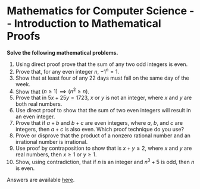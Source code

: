 # Mathematics for Computer Science -- Introduction to Mathematical Proofs

<script>
MathJax = {
  tex: {
    inlineMath: [['$', '$'], ['\\(', '\\)']]
  },
  svg: {
    fontCache: 'global'
  }
};
</script>
<script type="text/javascript" id="MathJax-script" async
  src="https://cdn.jsdelivr.net/npm/mathjax@3/es5/tex-svg.js">
</script>

**Solve the following mathematical problems.**

1. Using direct proof prove that the sum of any two odd integers is even.
2. Prove that, for any even integer $n$, $-1^n = 1$.
3. Show that at least four of any 22 days must fall on the same day of the week.
4. Show that $(n \geq 1) \implies (n^2 \geq n)$.
5. Prove that in $5x + 25y = 1723$, $x$ or $y$ is not an integer, where $x$ and $y$ are both real numbers.
6. Use direct proof to show that the sum of two even integers will result in an even integer.
7. Prove that if $a + b$ and $b + c$ are even integers, where $a$, $b$, and $c$ are integers, then $a + c$ is also even. Which proof technique do you use?
8. Prove or disprove that the product of a nonzero rational number and an irrational number is irrational.
9. Use proof by contraposition to show that is $x + y \geq 2$, where $x$ and $y$ are real numbers, then $x \geq 1$ or $y \geq 1$.
10. Show, using contradiction, that if $n$ is an integer and $n^3 + 5$ is odd, then $n$ is even.

Answers are available [here](exercise-proofs-1-answers).